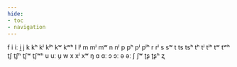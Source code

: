 ```yaml
---
hide:
- toc
- navigation
---
```

f
i
iː
i̯
j
k
kʰ
kʲ
kʲʰ
kʷ
kʷʰ
l
lʲ
m
mʲ
mʷ
n
nʲ
p
pʰ
pʲ
pʲʰ
r
rʲ
s
sʷ
t
ts
tsʰ
tʰ
tʲ
tʲʰ
tʷ
tʷʰ
t̠ʃ
t̠ʃʰ
t̠ʃʷ
t̠ʃʷʰ
u
uː
u̯
w
x
xʲ
xʷ
ŋ
ɑ
ɑː
ɔ
ɔː
ə
əː
ʃ
ʃʷ
ʈʂ
ʈʂʰ
ʐ
